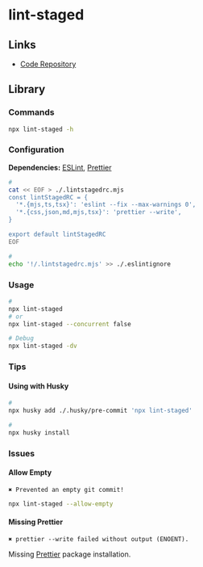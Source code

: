 # lint-staged

## Links

- [Code Repository](https://github.com/okonet/lint-staged)

## Library

### Commands

```sh
npx lint-staged -h
```

### Configuration

**Dependencies:** [ESLint](/eslint.md), [Prettier](/prettier.md)

```sh
#
cat << EOF > ./.lintstagedrc.mjs
const lintStagedRC = {
  '*.{mjs,ts,tsx}': 'eslint --fix --max-warnings 0',
  '*.{css,json,md,mjs,tsx}': 'prettier --write',
}

export default lintStagedRC
EOF

#
echo '!/.lintstagedrc.mjs' >> ./.eslintignore
```

### Usage

```sh
#
npx lint-staged
# or
npx lint-staged --concurrent false

# Debug
npx lint-staged -dv
```

### Tips

#### Using with Husky

```sh
#
npx husky add ./.husky/pre-commit 'npx lint-staged'

#
npx husky install
```

### Issues

#### Allow Empty

```log
✖ Prevented an empty git commit!
```

```sh
npx lint-staged --allow-empty
```

#### Missing Prettier

```log
✖ prettier --write failed without output (ENOENT).
```

Missing [Prettier](/prettier.md) package installation.
